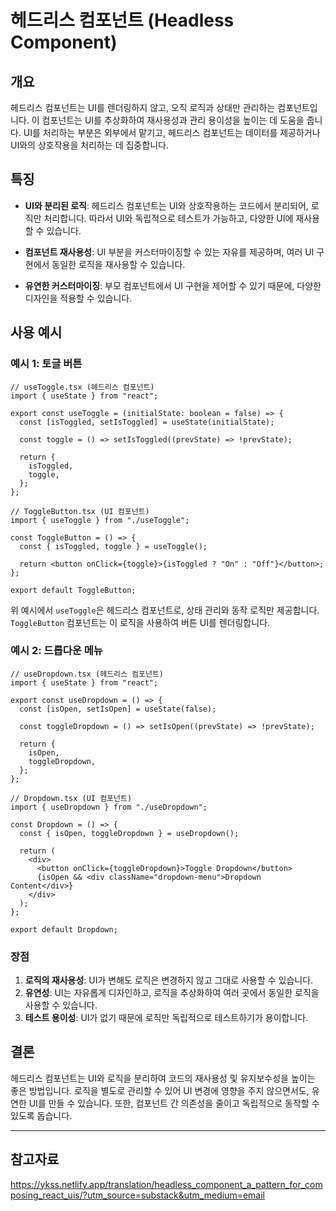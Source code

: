 # 헤드리스 컴포넌트 (Headless Component)

## 개요

헤드리스 컴포넌트는 UI를 렌더링하지 않고, 오직 로직과 상태만 관리하는 컴포넌트입니다. 이 컴포넌트는 UI를 추상화하여 재사용성과 관리 용이성을 높이는 데 도움을 줍니다. UI를 처리하는 부분은 외부에서 맡기고, 헤드리스 컴포넌트는 데이터를 제공하거나 UI와의 상호작용을 처리하는 데 집중합니다.

## 특징

- **UI와 분리된 로직**: 헤드리스 컴포넌트는 UI와 상호작용하는 코드에서 분리되어, 로직만 처리합니다. 따라서 UI와 독립적으로 테스트가 가능하고, 다양한 UI에 재사용할 수 있습니다.
- **컴포넌트 재사용성**: UI 부분을 커스터마이징할 수 있는 자유를 제공하며, 여러 UI 구현에서 동일한 로직을 재사용할 수 있습니다.

- **유연한 커스터마이징**: 부모 컴포넌트에서 UI 구현을 제어할 수 있기 때문에, 다양한 디자인을 적용할 수 있습니다.

## 사용 예시

### 예시 1: 토글 버튼

```tsx
// useToggle.tsx (헤드리스 컴포넌트)
import { useState } from "react";

export const useToggle = (initialState: boolean = false) => {
  const [isToggled, setIsToggled] = useState(initialState);

  const toggle = () => setIsToggled((prevState) => !prevState);

  return {
    isToggled,
    toggle,
  };
};
```

```tsx
// ToggleButton.tsx (UI 컴포넌트)
import { useToggle } from "./useToggle";

const ToggleButton = () => {
  const { isToggled, toggle } = useToggle();

  return <button onClick={toggle}>{isToggled ? "On" : "Off"}</button>;
};

export default ToggleButton;
```

위 예시에서 `useToggle`은 헤드리스 컴포넌트로, 상태 관리와 동작 로직만 제공합니다. `ToggleButton` 컴포넌트는 이 로직을 사용하여 버튼 UI를 렌더링합니다.

### 예시 2: 드롭다운 메뉴

```tsx
// useDropdown.tsx (헤드리스 컴포넌트)
import { useState } from "react";

export const useDropdown = () => {
  const [isOpen, setIsOpen] = useState(false);

  const toggleDropdown = () => setIsOpen((prevState) => !prevState);

  return {
    isOpen,
    toggleDropdown,
  };
};
```

```tsx
// Dropdown.tsx (UI 컴포넌트)
import { useDropdown } from "./useDropdown";

const Dropdown = () => {
  const { isOpen, toggleDropdown } = useDropdown();

  return (
    <div>
      <button onClick={toggleDropdown}>Toggle Dropdown</button>
      {isOpen && <div className="dropdown-menu">Dropdown Content</div>}
    </div>
  );
};

export default Dropdown;
```

### 장점

1. **로직의 재사용성**: UI가 변해도 로직은 변경하지 않고 그대로 사용할 수 있습니다.
2. **유연성**: UI는 자유롭게 디자인하고, 로직을 추상화하여 여러 곳에서 동일한 로직을 사용할 수 있습니다.
3. **테스트 용이성**: UI가 없기 때문에 로직만 독립적으로 테스트하기가 용이합니다.

## 결론

헤드리스 컴포넌트는 UI와 로직을 분리하여 코드의 재사용성 및 유지보수성을 높이는 좋은 방법입니다. 로직을 별도로 관리할 수 있어 UI 변경에 영향을 주지 않으면서도, 유연한 UI를 만들 수 있습니다. 또한, 컴포넌트 간 의존성을 줄이고 독립적으로 동작할 수 있도록 돕습니다.

---

## 참고자료

https://ykss.netlify.app/translation/headless_component_a_pattern_for_composing_react_uis/?utm_source=substack&utm_medium=email
